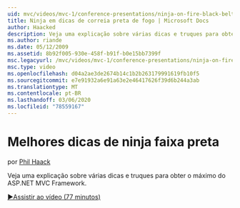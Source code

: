 ```yaml
---
uid: mvc/videos/mvc-1/conference-presentations/ninja-on-fire-black-belt-tips
title: Ninja em dicas de correia preta de fogo | Microsoft Docs
author: Haacked
description: Veja uma explicação sobre várias dicas e truques para obter o máximo do ASP.NET MVC Framework.
ms.author: riande
ms.date: 05/12/2009
ms.assetid: 8b92f005-930e-458f-b91f-b0e15bb7399f
msc.legacyurl: /mvc/videos/mvc-1/conference-presentations/ninja-on-fire-black-belt-tips
msc.type: video
ms.openlocfilehash: d04a2ae3de2674b14c1b2b263179991619fb10f5
ms.sourcegitcommit: e7e91932a6e91a63e2e46417626f39d6b244a3ab
ms.translationtype: MT
ms.contentlocale: pt-BR
ms.lasthandoff: 03/06/2020
ms.locfileid: "78559167"
---
```

# <a name="ninja-on-fire-black-belt-tips"></a>Melhores dicas de ninja faixa preta

por [Phil Haack](https://github.com/Haacked)

Veja uma explicação sobre várias dicas e truques para obter o máximo do ASP.NET MVC Framework.

[&#9654;Assistir ao vídeo (77 minutos)](https://channel9.msdn.com/Blogs/ASP-NET-Site-Videos/ninja-on-fire-black-belt-tips)
